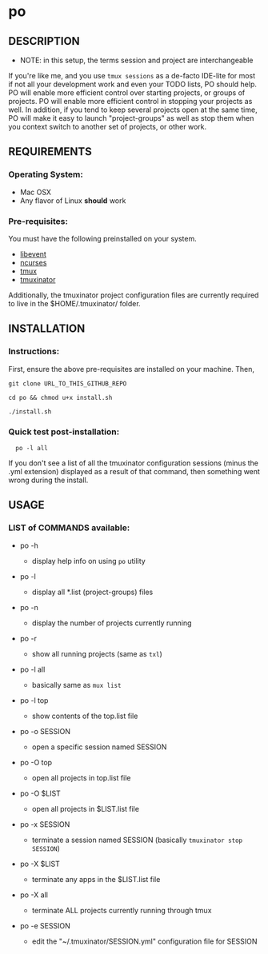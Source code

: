 # po

## DESCRIPTION
  * NOTE: in this setup, the terms session and project are interchangeable

If you're like me, and you use `tmux sessions` as a de-facto IDE-lite for most if not all your development work and even your TODO lists, PO should help.  PO will enable more efficient control over starting projects, or groups of projects.  PO will enable more efficient control in stopping your projects as well.  In addition, if you tend to keep several projects open at the same time, PO will make it easy to launch "project-groups" as well as stop them when you context switch to another set of projects, or other work.

## REQUIREMENTS

### Operating System:
  * Mac OSX
  * Any flavor of Linux **should** work

### Pre-requisites:
You must have the following preinstalled on your system.

  * [libevent](http://libevent.org/)
  * [ncurses](http://invisible-island.net/ncurses/)
  * [tmux](https://tmux.github.io/)
  * [tmuxinator](https://github.com/tmuxinator/tmuxinator)

Additionally, the tmuxinator project configuration files are currently required to live in the $HOME/.tmuxinator/ folder.

## INSTALLATION

### Instructions:
First, ensure the above pre-requisites are installed on your machine. Then,

  `git clone URL_TO_THIS_GITHUB_REPO`

  `cd po && chmod u+x install.sh`

  `./install.sh`

### Quick test post-installation:
```
  po -l all
```

If you don't see a list of all the tmuxinator configuration sessions (minus the .yml extension) displayed as a result of that command, then something went wrong during the install.


## USAGE

### LIST of COMMANDS available:
* po -h
  - display help info on using `po` utility

* po -l
  - display all *.list (project-groups) files

* po -n
  - display the number of projects currently running

* po -r
  - show all running projects (same as `txl`)

* po -l all
  - basically same as `mux list`

* po -l top
  - show contents of the top.list file

* po -o SESSION
  - open a specific session named SESSION

* po -O top
  - open all projects in top.list file

* po -O $LIST
  - open all projects in $LIST.list file

* po -x SESSION
  - terminate a session named SESSION (basically `tmuxinator stop SESSION`)

* po -X $LIST
  - terminate any apps in the $LIST.list file

* po -X all
  - terminate ALL projects currently running through tmux

* po -e SESSION
  - edit the "~/.tmuxinator/SESSION.yml" configuration file for SESSION

